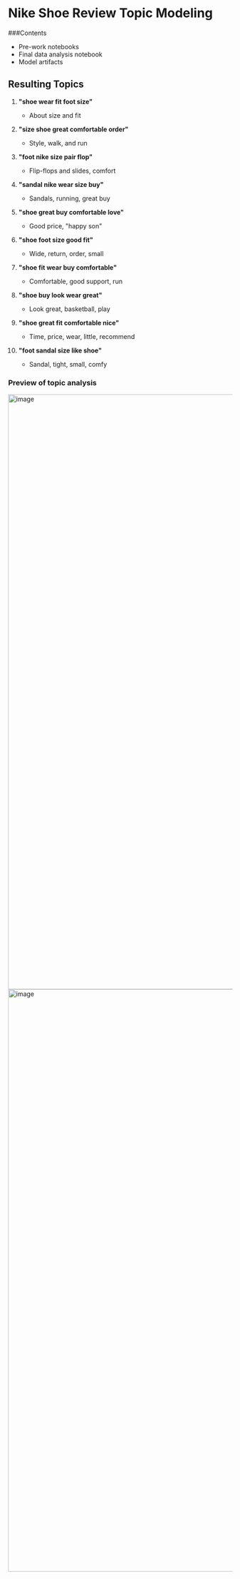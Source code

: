 # Nike Shoe Review Topic Modeling

###Contents
- Pre-work notebooks
- Final data analysis notebook
- Model artifacts
  
## Resulting Topics

1. **"shoe wear fit foot size"**
   - About size and fit

2. **"size shoe great comfortable order"**
   - Style, walk, and run

3. **"foot nike size pair flop"**
   - Flip-flops and slides, comfort

4. **"sandal nike wear size buy"**
   - Sandals, running, great buy

5. **"shoe great buy comfortable love"**
   - Good price, "happy son"

6. **"shoe foot size good fit"**
   - Wide, return, order, small

7. **"shoe fit wear buy comfortable"**
   - Comfortable, good support, run

8. **"shoe buy look wear great"**
   - Look great, basketball, play

9. **"shoe great fit comfortable nice"**
   - Time, price, wear, little, recommend

10. **"foot sandal size like shoe"**
    - Sandal, tight, small, comfy
   
### Preview of topic analysis

<img width="1334" alt="image" src="https://github.com/codiak/ds-topic-modeling-nike-shoe-reviews/assets/592344/fded66ce-94d7-4b77-b99f-f9f212195d9a">

<img width="1306" alt="image" src="https://github.com/codiak/ds-topic-modeling-nike-shoe-reviews/assets/592344/29542475-26d0-4950-9c2c-4c3608a7f20f">
